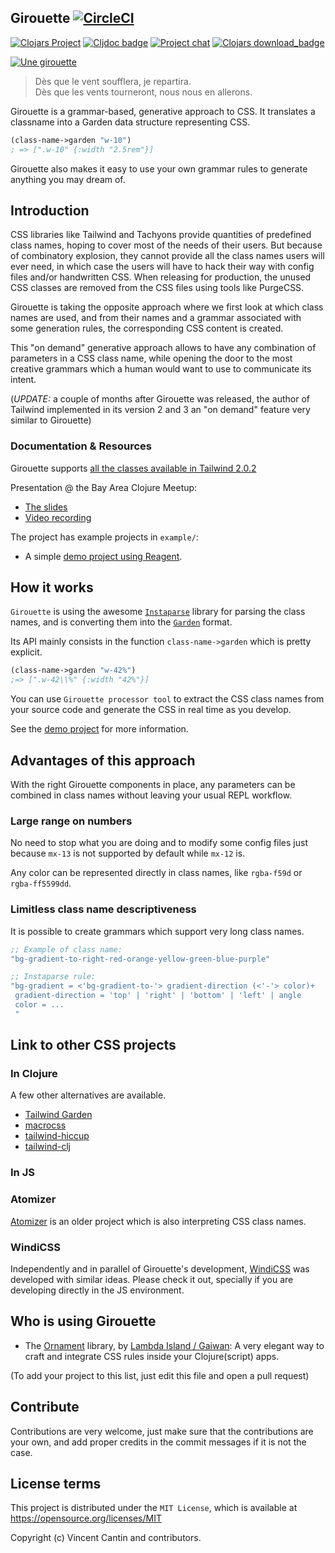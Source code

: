 ## Girouette [![CircleCI](https://circleci.com/gh/green-coder/girouette.svg?style=svg)](https://circleci.com/gh/green-coder/girouette)

[![Clojars Project](https://img.shields.io/clojars/v/girouette.svg)](https://clojars.org/girouette)
[![Cljdoc badge](https://cljdoc.org/badge/girouette/girouette)](https://cljdoc.org/d/girouette/girouette/CURRENT)
[![Project chat](https://img.shields.io/badge/slack-join_chat-brightgreen.svg)](https://clojurians.slack.com/archives/C01J8H2VD97)
[![Clojars download_badge](https://img.shields.io/clojars/dt/girouette?color=opal)](https://clojars.org/girouette)


[![Une girouette](https://upload.wikimedia.org/wikipedia/commons/thumb/e/e0/Girouette_Bateau_Yeu.jpg/360px-Girouette_Bateau_Yeu.jpg)](https://commons.wikimedia.org/wiki/File:Girouette_Bateau_Yeu.jpg)

> Dès que le vent soufflera, je repartira.<br>
> Dès que les vents tourneront, nous nous en allerons.

Girouette is a grammar-based, generative approach to CSS.
It translates a classname into a Garden data structure representing CSS.

```clojure
(class-name->garden "w-10")
; => [".w-10" {:width "2.5rem"}]
```

Girouette also makes it easy to use your own grammar rules to generate anything
you may dream of.

## Introduction

CSS libraries like Tailwind and Tachyons provide quantities of predefined class names,
hoping to cover most of the needs of their users. But because of combinatory explosion,
they cannot provide all the class names users will ever need, in which case the users will
have to hack their way with config files and/or handwritten CSS.
When releasing for production, the unused CSS classes are removed from the CSS files using
tools like PurgeCSS.

Girouette is taking the opposite approach where we first look at which class names are used,
and from their names and a grammar associated with some generation rules, the corresponding
CSS content is created.

This "on demand" generative approach allows to have any combination of parameters in a CSS
class name, while opening the door to the most creative grammars which a human would want
to use to communicate its intent.

(*UPDATE:* a couple of months after Girouette was released, the author of Tailwind implemented
in its version 2 and 3 an "on demand" feature very similar to Girouette)

### Documentation & Resources

Girouette supports [all the classes available in Tailwind 2.0.2](https://tailwindcss.com/docs)

Presentation @ the Bay Area Clojure Meetup:
- [The slides](https://app.pitch.com/app/presentation/a760be33-4a5b-4e73-bd25-07387cd197dc/7282e9fa-8789-43bc-8b2d-eaec38711d98)
- [Video recording](https://www.youtube.com/watch?v=Tnv6SvZM6tg)

The project has example projects in `example/`:
- A simple [demo project using Reagent](example/reagent-demo).

## How it works

`Girouette` is using the awesome [`Instaparse`](https://github.com/Engelberg/instaparse)
library for parsing the class names, and is converting them into the
[`Garden`](https://github.com/noprompt/garden) format.

Its API mainly consists in the function `class-name->garden` which is pretty explicit.

```clojure
(class-name->garden "w-42%")
;=> [".w-42\\%" {:width "42%"}]
```

You can use `Girouette processor tool` to extract the CSS class names from
your source code and generate the CSS in real time as you develop.

See the [demo project](example/reagent-demo) for more information.


## Advantages of this approach

With the right Girouette components in place, any parameters can be combined
in class names without leaving your usual REPL workflow.

### Large range on numbers

No need to stop what you are doing and to modify some config files just because
`mx-13` is not supported by default while `mx-12` is.

Any color can be represented directly in class names,
like `rgba-f59d` or `rgba-ff5599dd`.

### Limitless class name descriptiveness

It is possible to create grammars which support very long class names.

```clojure
;; Example of class name:
"bg-gradient-to-right-red-orange-yellow-green-blue-purple"

;; Instaparse rule:
"bg-gradient = <'bg-gradient-to-'> gradient-direction (<'-'> color)+
 gradient-direction = 'top' | 'right' | 'bottom' | 'left' | angle
 color = ...
 "
```

## Link to other CSS projects

### In Clojure

A few other alternatives are available.

- [Tailwind Garden](https://github.com/wilkerlucio/tailwind-garden)
- [macrocss](https://github.com/HealthSamurai/macrocss)
- [tailwind-hiccup](https://github.com/rgm/tailwind-hiccup)
- [tailwind-clj](https://github.com/mrmcc3/tailwind-clj)

### In JS

### Atomizer

[Atomizer](https://acss.io/) is an older project which is also interpreting CSS class names.

### WindiCSS

Independently and in parallel of Girouette's development, [WindiCSS](https://github.com/windicss/windicss)
was developed with similar ideas. Please check it out, specially if you are developing directly in the JS environment.

## Who is using Girouette

- The [Ornament](https://github.com/lambdaisland/ornament) library, by [Lambda Island / Gaiwan](https://gaiwan.co/):
  A very elegant way to craft and integrate CSS rules inside your Clojure(script) apps.

(To add your project to this list, just edit this file and open a pull request)

## Contribute

Contributions are very welcome, just make sure that the contributions are your own,
and add proper credits in the commit messages if it is not the case.

## License terms

This project is distributed under the `MIT License`, which is available at
https://opensource.org/licenses/MIT

Copyright (c) Vincent Cantin and contributors.
